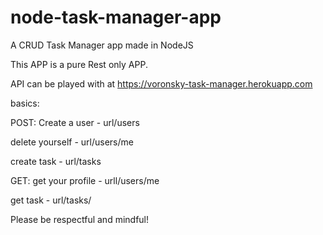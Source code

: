 # node-task-manager-app

A CRUD Task Manager app made in NodeJS

This APP is a pure Rest only APP. 

API can be played with at https://voronsky-task-manager.herokuapp.com

basics:

POST:
Create a user - url/users

delete yourself - url/users/me

create task - url/tasks

GET:
get your profile - urll/users/me

get task - url/tasks/

Please be respectful and mindful!
